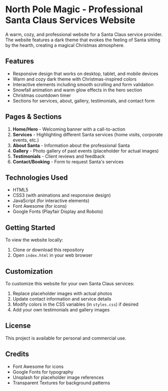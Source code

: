 # North Pole Magic - Professional Santa Claus Services Website

A warm, cozy, and professional website for a Santa Claus service provider. The website features a dark theme that evokes the feeling of Santa sitting by the hearth, creating a magical Christmas atmosphere.

## Features

- Responsive design that works on desktop, tablet, and mobile devices
- Warm and cozy dark theme with Christmas-inspired colors
- Interactive elements including smooth scrolling and form validation
- Snowfall animation and warm glow effects in the hero section
- Christmas countdown timer
- Sections for services, about, gallery, testimonials, and contact form

## Pages & Sections

1. **Home/Hero** - Welcoming banner with a call-to-action
2. **Services** - Highlighting different Santa services (home visits, corporate events, etc.)
3. **About Santa** - Information about the professional Santa
4. **Gallery** - Photo gallery of past events (placeholder for actual images)
5. **Testimonials** - Client reviews and feedback
6. **Contact/Booking** - Form to request Santa's services

## Technologies Used

- HTML5
- CSS3 (with animations and responsive design)
- JavaScript (for interactive elements)
- Font Awesome (for icons)
- Google Fonts (Playfair Display and Roboto)

## Getting Started

To view the website locally:

1. Clone or download this repository
2. Open `index.html` in your web browser

## Customization

To customize this website for your own Santa Claus services:

1. Replace placeholder images with actual photos
2. Update contact information and service details
3. Modify colors in the CSS variables (in `styles.css`) if desired
4. Add your own testimonials and gallery images

## License

This project is available for personal and commercial use.

## Credits

- Font Awesome for icons
- Google Fonts for typography
- Unsplash for placeholder image references
- Transparent Textures for background patterns
